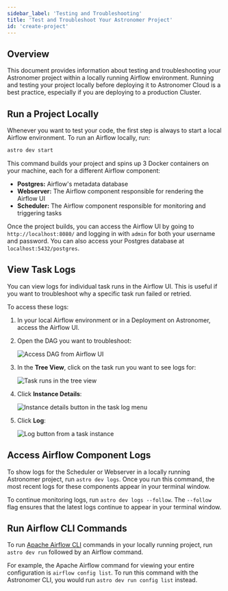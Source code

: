 ```yaml
---
sidebar_label: 'Testing and Troubleshooting'
title: 'Test and Troubleshoot Your Astronomer Project'
id: 'create-project'
---
```


## Overview

This document provides information about testing and troubleshooting your Astronomer project within a locally running Airflow environment. Running and testing your project locally before deploying it to Astronomer Cloud is a best practice, especially if you are deploying to a production Cluster.

## Run a Project Locally

Whenever you want to test your code, the first step is always to start a local Airflow environment. To run an Airflow locally, run:

```sh
astro dev start
```

This command builds your project and spins up 3 Docker containers on your machine, each for a different Airflow component:

- **Postgres:** Airflow's metadata database
- **Webserver:** The Airflow component responsible for rendering the Airflow UI
- **Scheduler:** The Airflow component responsible for monitoring and triggering tasks

Once the project builds, you can access the Airflow UI by going to `http://localhost:8080/` and logging in with `admin` for both your username and password. You can also access your Postgres database at `localhost:5432/postgres`.

## View Task Logs

You can view logs for individual task runs in the Airflow UI. This is useful if you want to troubleshoot why a specific task run failed or retried.

To access these logs:

1. In your local Airflow environment or in a Deployment on Astronomer, access the Airflow UI.
2. Open the DAG you want to troubleshoot:

    <div class="text--center">
    <img src="/img/docs/open-dag.png" alt="Access DAG from Airflow UI" />
    </div>

3. In the **Tree View**, click on the task run you want to see logs for:

    <div class="text--center">
    <img src="/img/docs/tree-view.png" alt="Task runs in the tree view" />
    </div>

4. Click **Instance Details**:

    <div class="text--center">
    <img src="/img/docs/instance-details.png" alt="Instance details button in the task log menu" />
    </div>

5. Click **Log**:

    <div class="text--center">
    <img src="/img/docs/task-log.png" alt="Log button from a task instance" />
    </div>

## Access Airflow Component Logs

To show logs for the Scheduler or Webserver in a locally running Astronomer project, run `astro dev logs`. Once you run this command, the most recent logs for these components appear in your terminal window.

To continue monitoring logs, run `astro dev logs --follow`. The `--follow` flag ensures that the latest logs continue to appear in your terminal window.

## Run Airflow CLI Commands

To run [Apache Airflow CLI](https://airflow.apache.org/docs/apache-airflow/stable/cli-and-env-variables-ref.html) commands in your locally running project, run `astro dev run` followed by an Airflow command.

For example, the Apache Airflow command for viewing your entire configuration is `airflow config list`. To run this command with the Astronomer CLI, you would run `astro dev run config list` instead.
